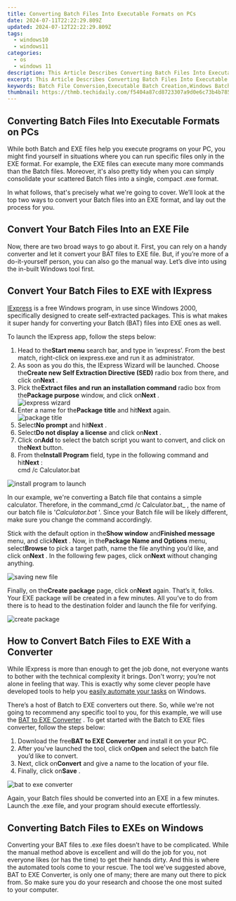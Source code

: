```yaml
---
title: Converting Batch Files Into Executable Formats on PCs
date: 2024-07-11T22:22:29.809Z
updated: 2024-07-12T22:22:29.809Z
tags:
  - windows10
  - windows11
categories:
  - os
  - windows 11
description: This Article Describes Converting Batch Files Into Executable Formats on PCs
excerpt: This Article Describes Converting Batch Files Into Executable Formats on PCs
keywords: Batch File Conversion,Executable Batch Creation,Windows Batch to EXE,Batch to Program,Convert Batch Files,Batch Scripts Execution,PC Batch Conversion Tools
thumbnail: https://thmb.techidaily.com/f5404a87cd8723307a9d0e6c73b4b785c1ac7bfa81bbe5b64a2be76707a27a2f.jpg
---
```


## Converting Batch Files Into Executable Formats on PCs

 While both Batch and EXE files help you execute programs on your PC, you might find yourself in situations where you can run specific files only in the EXE format. For example, the EXE files can execute many more commands than the Batch files. Moreover, it's also pretty tidy when you can simply consolidate your scattered Batch files into a single, compact .exe format.

 In what follows, that's precisely what we're going to cover. We’ll look at the top two ways to convert your Batch files into an EXE format, and lay out the process for you.

## Convert Your Batch Files Into an EXE File

 Now, there are two broad ways to go about it. First, you can rely on a handy converter and let it convert your BAT files to EXE file. But, if you’re more of a do-it-yourself person, you can also go the manual way. Let’s dive into using the in-built Windows tool first.

## Convert Your Batch Files to EXE with IExpress

[IExpress](https://en.wikipedia.org/wiki/IExpress) is a free Windows program, in use since Windows 2000, specifically designed to create self-extracted packages. This is what makes it super handy for converting your Batch (BAT) files into EXE ones as well.

To launch the IExpress app, follow the steps below:

1. Head to the**Start menu** search bar, and type in ‘iexpress’. From the best match, right-click on iexpress.exe and run it as administrator.
2. As soon as you do this, the IExpress Wizard will be launched. Choose the**Create new Self Extraction Directive (SED)** radio box from there, and click on**Next** .
3. Pick the**Extract files** **and run an installation command** radio box from the**Package purpose** window, and click on**Next** .  
![iexpress wizard](https://static1.makeuseofimages.com/wordpress/wp-content/uploads/2023/01/iexpress-wizard.JPG)
4. Enter a name for the**Package** **title** and hit**Next** again.  
![package title](https://static1.makeuseofimages.com/wordpress/wp-content/uploads/2023/01/package-title.JPG)
5. Select**No prompt** and hit**Next** .
6. Select**Do not display** **a license** and click on**Next** .
7. Click on**Add** to select the batch script you want to convert, and click on the**Next** button.
8. From the**Install Program** field, type in the following command and hit**Next** :  
cmd /c Calculator.bat

![install program to launch](https://static1.makeuseofimages.com/wordpress/wp-content/uploads/2023/01/install-program-to-launch.JPG)

 In our example, we're converting a Batch file that contains a simple calculator. Therefore, in the command_cmd /c Calculator.bat_ , the name of our batch file is '_Calculator.bat_ '. Since your Batch file will be likely different, make sure you change the command accordingly.

 Stick with the default option in the**Show window** and**Finished message** menu, and click**Next** . Now, in the**Package Name and Options** menu, select**Browse** to pick a target path, name the file anything you’d like, and click on**Next** . In the following few pages, click on**Next** without changing anything.

![saving new file](https://static1.makeuseofimages.com/wordpress/wp-content/uploads/2023/01/saving-new-file.JPG)

 Finally, on the**Create package** page, click on**Next** again. That’s it, folks. Your EXE package will be created in a few minutes. All you’ve to do from there is to head to the destination folder and launch the file for verifying.

![create package](https://static1.makeuseofimages.com/wordpress/wp-content/uploads/2023/01/create-package.JPG)

## How to Convert Batch Files to EXE With a Converter

 While IExpress is more than enough to get the job done, not everyone wants to bother with the technical complexity it brings. Don't worry; you’re not alone in feeling that way. This is exactly why some clever people have developed tools to help you [easily automate your tasks](https://www.makeuseof.com/easily-automate-tasks-useful-tools/) on Windows.

 There’s a host of Batch to EXE converters out there. So, while we're not going to recommend any specific tool to you, for this example, we will use the [BAT to EXE Converter](https://bat-to-exe-converter-x64.en.softonic.com/download) . To get started with the Batch to EXE files converter, follow the steps below:

1. Download the free**BAT to EXE Converter** and install it on your PC.
2. After you've launched the tool, click on**Open** and select the batch file you’d like to convert.
3. Next, click on**Convert** and give a name to the location of your file.
4. Finally, click on**Save** .

![bat to exe converter](https://static1.makeuseofimages.com/wordpress/wp-content/uploads/2023/01/bat-to-exe-converter.jpg)

 Again, your Batch files should be converted into an EXE in a few minutes. Launch the .exe file, and your program should execute effortlessly.

## Converting Batch Files to EXEs on Windows

 Converting your BAT files to .exe files doesn’t have to be complicated. While the manual method above is excellent and will do the job for you, not everyone likes (or has the time) to get their hands dirty. And this is where the automated tools come to your rescue. The tool we've suggested above, BAT to EXE Converter, is only one of many; there are many out there to pick from. So make sure you do your research and choose the one most suited to your computer.


<ins class="adsbygoogle"
     style="display:block"
     data-ad-format="autorelaxed"
     data-ad-client="ca-pub-7571918770474297"
     data-ad-slot="1223367746"></ins>



<ins class="adsbygoogle"
     style="display:block"
     data-ad-client="ca-pub-7571918770474297"
     data-ad-slot="8358498916"
     data-ad-format="auto"
     data-full-width-responsive="true"></ins>


